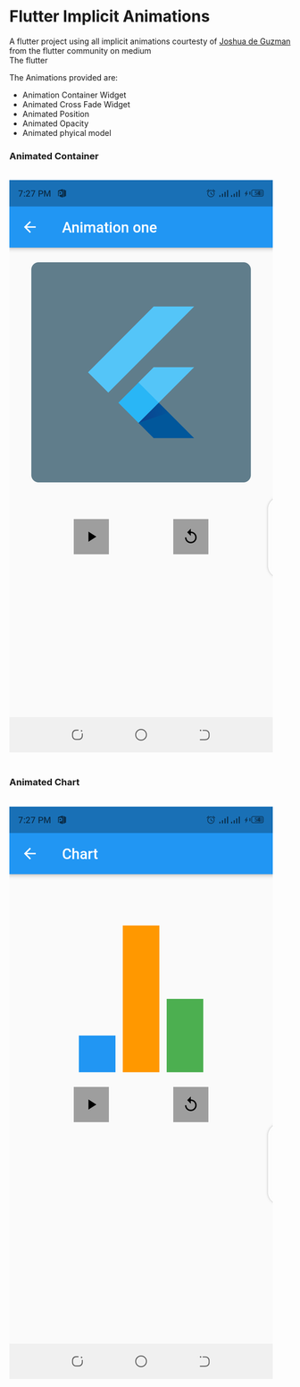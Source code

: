 <h1>Flutter Implicit Animations</h1>

<p>A flutter project using all implicit animations courtesty of <a href="https://medium.com/flutter-community/flutter-animation-easy-way-of-learning-the-flutter-implicit-animation-widgets-pt-1-712f2b78f6b5">Joshua de Guzman</a> from the flutter community on medium<br>The flutter</p>

<p>The Animations provided are:</p>
<ul>
<li>Animation Container Widget</li>
<li>Animated Cross Fade Widget</li>
<li>Animated Position</li>
<li>Animated Opacity</li>
<li>Animated phyical model</li>
</ul>

<h3>Animated Container</h3><br>
<img src="screenshots/img1.png"><br><br>
<h3>Animated Chart</h3><br>
<img src="screenshots/img2.png"><br><br>